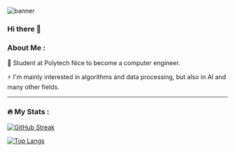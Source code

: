 ![banner](https://www.lebigdata.fr/wp-content/uploads/2017/06/machine-learning-et-big-data.jpg)
### Hi there 👋

### About Me :

🔭 Student at Polytech Nice to become a computer engineer.

⚡ I'm mainly interested in algorithms and data processing, but also in AI and many other fields.

---

### :fire: My Stats :

[![GitHub Streak](http://github-readme-streak-stats.herokuapp.com?user=rodriguezarthur&theme=dark&background=000000)](https://git.io/streak-stats)

[![Top Langs](https://github-readme-stats.vercel.app/api/top-langs/?username=rodriguezarthur&layout=compact&theme=dark)](https://github.com/anuraghazra/github-readme-stats)
